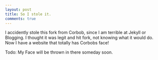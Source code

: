 ```yaml
---
layout: post
title: So I stole it. 
comments: true
---
```

I accidently stole this fork from Corbob, since I am terrible at Jekyll or Blogging. I thought it was legit and hit fork, not knowing what it would do. Now I have a website that totally has Corbobs face!

Todo: My Face will be thrown in there someday soon.